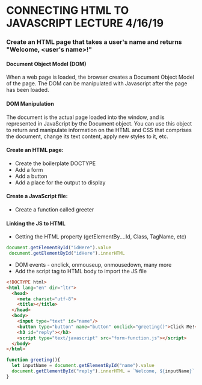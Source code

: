 # CONNECTING HTML TO JAVASCRIPT LECTURE 4/16/19

### Create an HTML page that takes a user's name and returns "Welcome, <user's name>!"

#### Document Object Model (DOM)
When a web page is loaded, the browser creates a Document Object Model of the page. The DOM can be manipulated with Javascript after the page has been loaded.

#### DOM Manipulation
The document is the actual page loaded into the window, and is represented in JavaScript by the Document object. You can use this object to return and manipulate information on the HTML and CSS that comprises the document, change its text content, apply new styles to it, etc.


#### Create an HTML page:
- Create the boilerplate DOCTYPE
- Add a form
- Add a button
- Add a place for the output to display

#### Create a JavaScript file:
- Create a function called greeter

#### Linking the JS to HTML
- Getting the HTML property (getElementBy....Id, Class, TagName, etc)
```javascript
document.getElementById("idHere").value
 document.getElementById("idHere").innerHTML
```

- DOM events - onclick, onmouseup, onmousedown, many more
- Add the script tag to HTML body to import the JS file


```HTML
<!DOCTYPE html>
<html lang="en" dir="ltr">
  <head>
    <meta charset="utf-8">
    <title></title>
  </head>
  <body>
    <input type="text" id="name"/>
    <button type="button" name="button" onclick="greeting()">Click Me!</button>
    <h3 id="reply"></h3>
    <script type="text/javascript" src="form-function.js"></script>
  </body>
</html>
```
```javascript
function greeting(){
  let inputName = document.getElementById("name").value
  document.getElementById("reply").innerHTML = `Welcome, ${inputName}`
}
```
